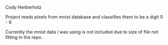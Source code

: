 Cody Herberholz

Project reads pixels from mnist database and classifies them to be a digit 0 - 9

Currently the mnist data i was using is not included due to size of file not fitting
in the repo.

